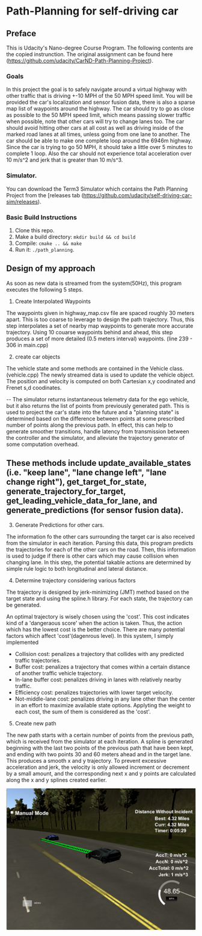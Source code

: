 # Path-Planning for self-driving car

## Preface
This is Udacity's Nano-degree Course Program. The following contents are the copied instrunction. The original assignment can be found here (https://github.com/udacity/CarND-Path-Planning-Project).

### Goals
In this project the goal is to safely navigate around a virtual highway with other traffic that is driving +-10 MPH of the 50 MPH speed limit. You will be provided the car's localization and sensor fusion data, there is also a sparse map list of waypoints around the highway. The car should try to go as close as possible to the 50 MPH speed limit, which means passing slower traffic when possible, note that other cars will try to change lanes too. The car should avoid hitting other cars at all cost as well as driving inside of the marked road lanes at all times, unless going from one lane to another. The car should be able to make one complete loop around the 6946m highway. Since the car is trying to go 50 MPH, it should take a little over 5 minutes to complete 1 loop. Also the car should not experience total acceleration over 10 m/s^2 and jerk that is greater than 10 m/s^3.

### Simulator.
You can download the Term3 Simulator which contains the Path Planning Project from the [releases tab (https://github.com/udacity/self-driving-car-sim/releases).


### Basic Build Instructions

1. Clone this repo.
2. Make a build directory: `mkdir build && cd build`
3. Compile: `cmake .. && make`
4. Run it: `./path_planning`.

## Design of my approach

As soon as new data is streamed from the system(50Hz), this program executes the following 5 steps.

1. Create Interpolated Waypoints

The waypoints given in highway_map.csv file are spaced roughly 30
meters apart. This is too coarse to leverage to design the path
trajectory. Thus, this step interpolates a set of nearby map waypoints
to generate more accurate trajectory. Using 10 couarse waypoints
behind and ahead, this step produces a set of more detailed (0.5
meters interval) waypoints. (line 239 - 306 in main.cpp)

2. create car objects

The vehicle state and some methods are contained in the Vehicle
class.(vehicle.cpp) The newly streamed data is used to update the
vehicle object. The position and velocity is computed on both Cartesian x,y coodinated and Frenet s,d coodinates.

--
The simulator returns instantaneous telemetry data for the ego vehicle, but it also returns the list of points from previously generated path. This is used to project the car's state into the future and a "planning state" is determined based on the difference between points at some prescribed number of points along the previous path. In effect, this can help to generate smoother transitions, handle latency from transmission between the controller and the simulator, and alleviate the trajectory generator of some computation overhead.

These methods include update_available_states (i.e. "keep lane", "lane
change left", "lane change right"), get_target_for_state,
generate_trajectory_for_target, get_leading_vehicle_data_for_lane, and
generate_predictions (for sensor fusion data).
--

3. Generate Predictions for other cars.

The information fo the other cars surrounding the target car is also
received from the simulator in each iteration. Parsing this data, this
program predicts the trajectories for each of the other cars on the
road. Then, this information is used to judge if there is other cars
which may cause collision when changing lane.  In this step, the
potential takable actions are determined by simple rule logic to both
longitudinal and lateral distance.


4. Determine trajectory considering various factors

The trajectory is designed by jerk-minimizing (JMT) method based on
the target state and using the spline.h library. For each state, the
trajectory can be generated.

An optimal trajectory is wisely chosen using the 'cost'. This cost
indicates kind of a 'dangeraous score' when the action is taken. Thus,
the action which has the lowest cost is the better choice. There are
many potential factors which affect 'cost'(dagenrous level). In this
system, I simply implemented
 - Collision cost: penalizes a trajectory that collides with any predicted traffic trajectories.
 - Buffer cost: penalizes a trajectory that comes within a certain distance of another traffic vehicle trajectory.
 - In-lane buffer cost: penalizes driving in lanes with relatively nearby traffic.
 - Efficiency cost: penalizes trajectories with lower target velocity.
 - Not-middle-lane cost: penalizes driving in any lane other than the center in an effort to maximize available state options.
 Applyting the weight to each cost, the sum of them is considered as the 'cost'.

5. Create new path

The new path starts with a certain number of points from the previous
path, which is received from the simulator at each iteration. A spline
is generated beginning with the last two points of the previous path
that have been kept, and ending with two points 30 and 60 meters ahead
and in the target lane. This produces a smooth x and y trajectory. To
prevent excessive acceleration and jerk, the velocity is only allowed
increment or decrement by a small amount, and the corresponding next x
and y points are calculated along the x and y splines created earlier.

![record](record.png "over 4.32mile")